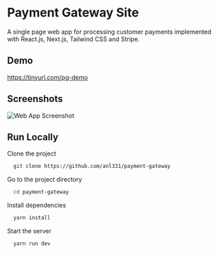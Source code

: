 
# Payment Gateway Site

A single page web app for processing customer payments implemented with React.js, Next.js, Tailwind CSS and Stripe. 


## Demo

https://tinyurl.com/pg-demo


## Screenshots

![Web App Screenshot](https://tinyurl.com/pggif1)


## Run Locally

Clone the project

```bash
  git clone https://github.com/anl331/payment-gateway
```

Go to the project directory

```bash
  cd payment-gateway
```

Install dependencies

```bash
  yarn install
```

Start the server

```bash
  yarn run dev
```
